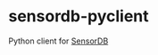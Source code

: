 sensordb-pyclient
=================

Python client for [SensorDB](https://github.com/alisalehi/sensordb)